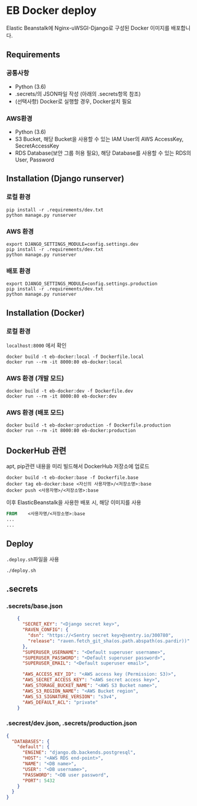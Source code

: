 
# EB Docker deploy

Elastic Beanstalk에 Nginx-uWSGI-Django로 구성된 Docker 이미지를 배포합니다.

## Requirements

### 공통사항

- Python (3.6)
- .secrets/의 JSON파일 작성 (아래의 .secrets항목 참조)
- (선택사항) Docker로 실행할 경우, Docker설치 필요

### AWS환경

- Python (3.6)
- S3 Bucket, 해당 Bucket을 사용할 수 있는 IAM User의 AWS AccessKey, SecretAccessKey
- RDS Database(보안 그룹 허용 필요), 해당 Database를 사용할 수 있는 RDS의 User, Password

## Installation (Django runserver)

### 로컬 환경

```
pip install -r .requirements/dev.txt
python manage.py runserver
```

### AWS 환경

```
export DJANGO_SETTINGS_MODULE=config.settings.dev
pip install -r .requirements/dev.txt
python manage.py runserver
```

### 배포 환경

```
export DJANGO_SETTINGS_MODULE=config.settings.production
pip install -r .requirements/dev.txt
python manage.py runserver
```

## Installation (Docker)

### 로컬 환경

`localhost:8000` 에서 확인

```
docker build -t eb-docker:local -f Dockerfile.local
docker run --rm -it 8000:80 eb-docker:local
```

### AWS 환경 (개발 모드)

```
docker build -t eb-docker:dev -f Dockerfile.dev
docker run --rm -it 8000:80 eb-docker:dev
```

### AWS 환경 (배포 모드)

```
docker build -t eb-docker:production -f Dockerfile.production
docker run --rm -it 8000:80 eb-docker:production
```

## DockerHub 관련

apt, pip관련 내용을 미리 빌드해서 DockerHub 저장소에 업로드

```
docker build -t eb-docker:base -f Dockerfile.base
docker tag eb-docker:base <자신의 사용자명>/<저장소명>:base
docker push <사용자명>/<저장소명>:base
```

이후 ElasticBeanstalk을 사용한 배포 시, 해당 이미지를 사용

```dockerfile
FROM    <사용자명/<저장소명>:base
...
...
```

## Deploy

`.deploy.sh`파일을 사용

```
./deploy.sh
```

## .secrets

### .secrets/base.json

```json
    {
      "SECRET_KEY": "<Django secret key>",
      "RAVEN_CONFIG": {
        "dsn": "https://<Sentry secret key>@sentry.io/300780",
        "release": "raven.fetch_git_sha(os.path.abspath(os.pardir))"
      },
      "SUPERUSER_USERNAME": "<Default superuser username>",
      "SUPERUSER_PASSWORD": "<Default superuser password>",
      "SUPERUSER_EMAIL": "<Default superuser email>",

      "AWS_ACCESS_KEY_ID": "<AWS access key (Permission: S3)>",
      "AWS_SECRET_ACCESS_KEY": "<AWS secret access key>",
      "AWS_STORAGE_BUCKET_NAME": "<AWS S3 Bucket name>",
      "AWS_S3_REGION_NAME": "<AWS Bucket region",
      "AWS_S3_SIGNATURE_VERSION": "s3v4",
      "AWS_DEFAULT_ACL": "private"
    }
```

### .secrest/dev.json, .secrets/production.json

```json
{
  "DATABASES": {
    "default": {
      "ENGINE": "django.db.backends.postgresql",
      "HOST": "<AWS RDS end-point>",
      "NAME": "<DB name>",
      "USER": "<DB username>",
      "PASSWORD": "<DB user password",
      "PORT": 5432
    }
  }
}
```
